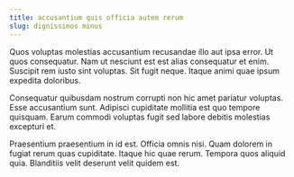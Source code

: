 ```yaml
---
title: accusantium quis officia autem rerum
slug: dignissimos minus
---
```


Quos voluptas molestias accusantium recusandae illo aut ipsa error. Ut quos consequatur. Nam ut nesciunt est est alias consequatur et enim. Suscipit rem iusto sint voluptas. Sit fugit neque. Itaque animi quae ipsum expedita doloribus.

Consequatur quibusdam nostrum corrupti non hic amet pariatur voluptas. Esse accusantium sunt. Adipisci cupiditate mollitia est quo tempore quisquam. Earum commodi voluptas fugit sed labore debitis molestias excepturi et.

Praesentium praesentium in id est. Officia omnis nisi. Quam dolorem in fugiat rerum quas cupiditate. Itaque hic quae rerum. Tempora quos aliquid quia. Blanditiis velit deserunt velit quidem est.
